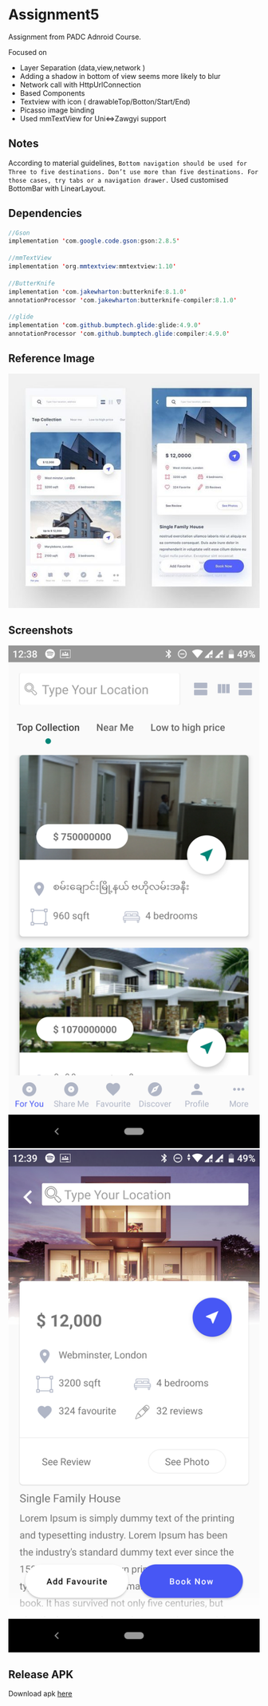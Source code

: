 # Assignment5
Assignment from PADC Adnroid Course.

Focused on 
<ul>
<li>Layer Separation (data,view,network )</li>
<li>Adding a shadow in bottom of view seems more likely to blur</li>
<li>Network call with HttpUrlConnection</li>
<li>Based Components </li>
<li>Textview with icon ( drawableTop/Botton/Start/End)</li>
<li>Picasso image binding</li>
<li>Used mmTextView for Uni<=>Zawgyi support</li>
</ul>

## Notes

According to material guidelines,
`` Bottom navigation should be used for Three to five destinations.
Don’t use more than five destinations. For those cases, try tabs or a navigation drawer. ``
Used customised BottomBar with LinearLayout.

## Dependencies 
```java
//Gson
implementation 'com.google.code.gson:gson:2.8.5'

//mmTextView
implementation 'org.mmtextview:mmtextview:1.10'

//ButterKnife
implementation 'com.jakewharton:butterknife:8.1.0'
annotationProcessor 'com.jakewharton:butterknife-compiler:8.1.0'

//glide
implementation 'com.github.bumptech.glide:glide:4.9.0'
annotationProcessor 'com.github.bumptech.glide:compiler:4.9.0'
```
## Reference Image

![Reference](https://github.com/aungkothet/bookstore/blob/master/house_renting_app_ref.jpg)

## Screenshots 

![Screenshot](https://github.com/aungkothet/bookstore/blob/master/assignment5_ss_1.png)
![Screenshot](https://github.com/aungkothet/bookstore/blob/master/assignment5_ss_2.png)

## Release APK
Download apk [here](https://github.com/aungkothet/Assignment5/blob/master/app/release/app-release.apk)



